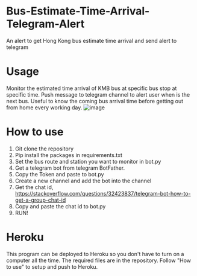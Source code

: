 # Bus-Estimate-Time-Arrival-Telegram-Alert
An alert to get Hong Kong bus estimate time arrival and send alert to telegram

# Usage
Monitor the estimated time arrival of KMB bus at specific bus stop at specific time. Push message to telegram channel to alert user when is the next bus. Useful to know the coming bus arrival time before getting out from home every working day. 
![image](https://user-images.githubusercontent.com/75830784/146629000-46b1f6f8-bd48-435e-a876-194db8a8595f.png)


# How to use
1. Git clone the repository
2. Pip install the packages in requirements.txt
3. Set the bus route and station you want to monitor in bot.py
4. Get a telegram bot from telegram BotFather. 
5. Copy the Token and paste to bot.py
6. Create a new channel and add the bot into the channel
7. Get the chat id, https://stackoverflow.com/questions/32423837/telegram-bot-how-to-get-a-group-chat-id
8. Copy and paste the chat id to bot.py
9. RUN!

# Heroku
This program can be deployed to Heroku so you don't have to turn on a computer all the time. The required files are in the repository. Follow "How to use" to setup and push to Heroku.
